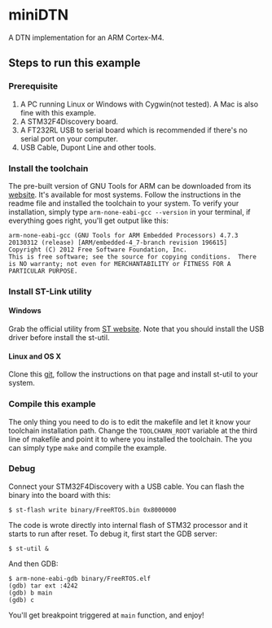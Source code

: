 # miniDTN

A DTN implementation for an ARM Cortex-M4.

## Steps to run this example

### Prerequisite

1. A PC running Linux or Windows with Cygwin(not tested). A Mac is also fine with this example.
2. A STM32F4Discovery board.
3. A FT232RL USB to serial board which is recommended if there's no serial port on your computer.
4. USB Cable, Dupont Line and other tools.

### Install the toolchain

The pre-built version of GNU Tools for ARM can be downloaded from its [website](https://launchpad.net/gcc-arm-embedded). It's available for most systems. Follow the instructions in the readme file and installed the toolchain to your system. To verify your installation, simply type `arm-none-eabi-gcc --version` in your terminal, if everything goes right, you'll get output like this:

```
arm-none-eabi-gcc (GNU Tools for ARM Embedded Processors) 4.7.3 20130312 (release) [ARM/embedded-4_7-branch revision 196615]
Copyright (C) 2012 Free Software Foundation, Inc.
This is free software; see the source for copying conditions.  There is NO warranty; not even for MERCHANTABILITY or FITNESS FOR A PARTICULAR PURPOSE.
```

### Install ST-Link utility

#### Windows
Grab the official utility from [ST website](http://www.st.com/web/catalog/tools/FM146/CL1984/SC724/SS1677/PF251168). Note that you should install the USB driver before install the st-util.

#### Linux and OS X
Clone this [git](https://github.com/texane/stlink), follow the instructions on that page and install st-util to your system.

### Compile this example
The only thing you need to do is to edit the makefile and let it know your toolchain installation path. Change the `TOOLCHARN_ROOT` variable at the third line of makefile and point it to where you installed the toolchain. The you can simply type `make` and compile the example.

### Debug
Connect your STM32F4Discovery with a USB cable. You can flash the binary into the board with this:

`$ st-flash write binary/FreeRTOS.bin 0x8000000`

The code is wrote directly into internal flash of STM32 processor and it starts to run after reset. To debug it, first start the GDB server:

`$ st-util &`

And then GDB:

```
$ arm-none-eabi-gdb binary/FreeRTOS.elf
(gdb) tar ext :4242
(gdb) b main
(gdb) c
```

You'll get breakpoint triggered at `main` function, and enjoy!

